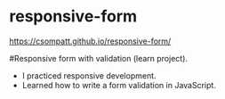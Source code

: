 # responsive-form

 https://csompatt.github.io/responsive-form/
 
 #Responsive form with validation (learn project).
 
  - I practiced responsive development.
  - Learned how to write a form validation in JavaScript.

